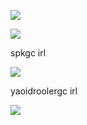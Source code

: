 ![](https://im5.ezgif.com/tmp/ezgif-5-e9fc23954f.gif)

  ![](https://cdn.discordapp.com/attachments/754805640332836894/1190656258978611210/Untitled_design.png?ex=65a2980d&is=6590230d&hm=784d81ff6ae14e40cf5c69ccf472fa152331bd167e98956fe7436e0f5f7292f1&) 

 spkgc irl 

 
 ![](https://i.pinimg.com/564x/f6/52/b5/f652b5e9868fe40f51a7b1c66b2df5da.jpg) 

 yaoidroolergc irl

 ![](https://i.pinimg.com/564x/37/13/16/371316f873671bbd656245e42cd6de79.jpg)
